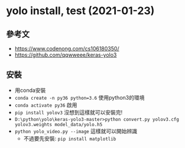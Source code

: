 # yolo install, test (2021-01-23)

## 參考文
- https://www.codenong.com/cs106180350/
- https://github.com/qqwweee/keras-yolo3

## 安裝
- 用conda安裝
- `conda create -n py36 python=3.6` 使用python3的環境
- `conda activate py36` 啟用
- `pip install yolov3` 沒想到這樣就可以安裝完!
- `D:\python\yolo\keras-yolo3-master>python convert.py yolov3.cfg yolov3.weights model_data/yolo.h5`
- `python yolo_video.py --image` 這樣就可以開始辨識
    - 不過要先安裝: `pip install matplotlib`

